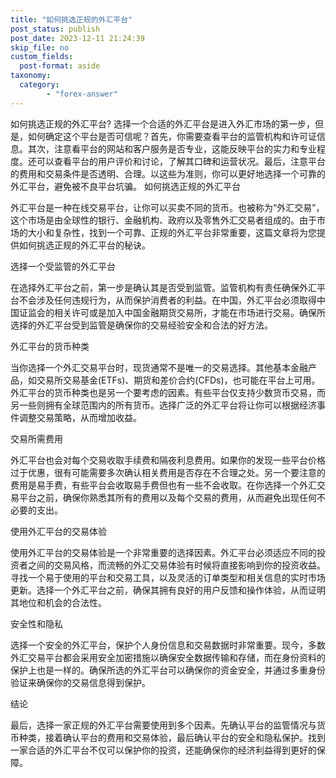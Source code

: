```yaml
---
title: "如何挑选正规的外汇平台"
post_status: publish
post_date: 2023-12-11 21:24:39
skip_file: no
custom_fields: 
  post-format: aside
taxonomy:
  category:
        - "forex-answer"
---
```


如何挑选正规的外汇平台? 选择一个合适的外汇平台是进入外汇市场的第一步，但是，如何确定这个平台是否可信呢？首先，你需要查看平台的监管机构和许可证信息。其次，注意看平台的网站和客户服务是否专业，这能反映平台的实力和专业程度。还可以查看平台的用户评价和讨论，了解其口碑和运营状况。最后，注意平台的费用和交易条件是否透明、合理。以这些为准则，你可以更好地选择一个可靠的外汇平台，避免被不良平台坑骗。 如何挑选正规的外汇平台

外汇平台是一种在线交易平台，让你可以买卖不同的货币。也被称为“外汇交易”，这个市场是由全球性的银行、金融机构、政府以及零售外汇交易者组成的。由于市场的大小和复杂性，找到一个可靠、正规的外汇平台非常重要，这篇文章将为您提供如何挑选正规的外汇平台的秘诀。

选择一个受监管的外汇平台

在选择外汇平台之前，第一步是确认其是否受到监管。监管机构有责任确保外汇平台不会涉及任何违规行为，从而保护消费者的利益。在中国，外汇平台必须取得中国证监会的相关许可或是加入中国金融期货交易所，才能在市场进行交易。确保所选择的外汇平台受到监管是确保你的交易经验安全和合法的好方法。

外汇平台的货币种类

当你选择一个外汇交易平台时，现货通常不是唯一的交易选择。其他基本金融产品，如交易所交易基金(ETFs)、期货和差价合约(CFDs)，也可能在平台上可用。外汇平台的货币种类也是另一个要考虑的因素。有些平台仅支持少数货币交易，而另一些则拥有全球范围内的所有货币。选择广泛的外汇平台将让你可以根据经济事件调整交易策略，从而增加收益。

交易所需费用

外汇平台也会对每个交易收取手续费和隔夜利息费用。如果你的发现一些平台价格过于优惠，很有可能需要多次确认相关费用是否存在不合理之处。另一个要注意的费用是易手费，有些平台会收取易手费但也有一些不会收取。在你选择一个外汇交易平台之前，确保你熟悉其所有的费用以及每个交易的费用，从而避免出现任何不必要的支出。

使用外汇平台的交易体验

使用外汇平台的交易体验是一个非常重要的选择因素。外汇平台必须适应不同的投资者之间的交易风格，而流畅的外汇交易体验有时候将直接影响到你的投资收益。寻找一个易于使用的平台和交易工具，以及灵活的订单类型和相关信息的实时市场更新。选择一个外汇平台之前，确保其拥有良好的用户反馈和操作体验，从而证明其地位和机会的合法性。

安全性和隐私

选择一个安全的外汇平台，保护个人身份信息和交易数据时非常重要。现今，多数外汇交易平台都会采用安全加密措施以确保安全数据传输和存储，而在身份资料的保护上也是一样的。确保所选的外汇平台可以确保你的资金安全，并通过多重身份验证来确保你的交易信息得到保护。

结论

最后，选择一家正规的外汇平台需要使用到多个因素。先确认平台的监管情况与货币种类，接着确认平台的费用和交易体验，最后确认平台的安全和隐私保护。找到一家合适的外汇平台不仅可以保护你的投资，还能确保你的经济利益得到更好的保障。 
